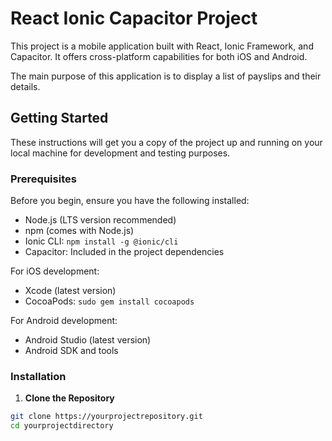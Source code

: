 # React Ionic Capacitor Project

This project is a mobile application built with React, Ionic Framework, and Capacitor. It offers cross-platform capabilities for both iOS and Android.

The main purpose of this application is to display a list of payslips and their details.

## Getting Started

These instructions will get you a copy of the project up and running on your local machine for development and testing purposes.

### Prerequisites

Before you begin, ensure you have the following installed:
- Node.js (LTS version recommended)
- npm (comes with Node.js)
- Ionic CLI: `npm install -g @ionic/cli`
- Capacitor: Included in the project dependencies

For iOS development:
- Xcode (latest version)
- CocoaPods: `sudo gem install cocoapods`

For Android development:
- Android Studio (latest version)
- Android SDK and tools

### Installation

1. **Clone the Repository**

```bash
git clone https://yourprojectrepository.git
cd yourprojectdirectory
